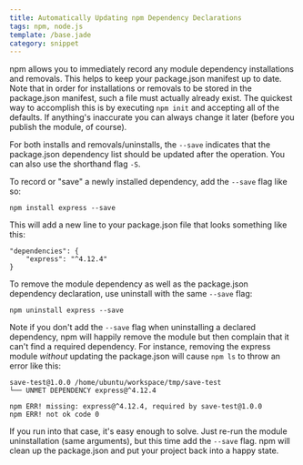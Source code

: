 ```yaml
---
title: Automatically Updating npm Dependency Declarations
tags: npm, node.js
template: /base.jade
category: snippet
---
```


npm allows you to immediately record any module dependency installations and removals. This helps to keep your package.json manifest up to date. Note that in order for installations or removals to be stored in the package.json manifest, such a file must actually already exist. The quickest way to accomplish this is by executing `npm init` and accepting all of the defaults. If anything's inaccurate you can always change it later (before you publish the module, of course).

For both installs and removals/uninstalls, the `--save` indicates that the package.json dependency list should be updated after the operation. You can also use the shorthand flag `-S`.

To record or "save" a newly installed dependency, add the `--save` flag like so:

```
npm install express --save
```

This will add a new line to your package.json file that looks something like this:

```
"dependencies": {
    "express": "^4.12.4"
}
```

To remove the module dependency as well as the package.json dependency declaration, use uninstall with the same `--save` flag:

```
npm uninstall express --save
```

Note if you don't add the `--save` flag when uninstalling a declared dependency, npm will happily remove the module but then complain that it can't find a required dependency. For instance, removing the express module *without* updating the package.json will cause `npm ls` to throw an error like this:

```
save-test@1.0.0 /home/ubuntu/workspace/tmp/save-test
└── UNMET DEPENDENCY express@^4.12.4

npm ERR! missing: express@^4.12.4, required by save-test@1.0.0
npm ERR! not ok code 0
```

If you run into that case, it's easy enough to solve. Just re-run the module uninstallation (same arguments), but this time add the `--save` flag. npm will clean up the package.json and put your project back into a happy state.
